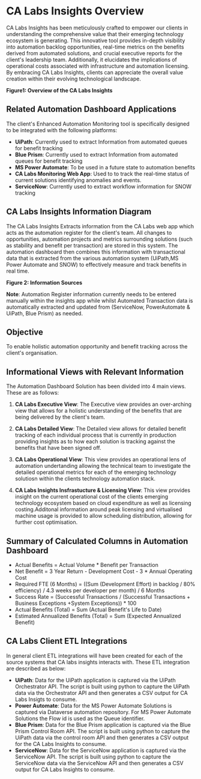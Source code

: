 # CA Labs Insights Overview

CA Labs Insights has been meticulously crafted to empower our clients in understanding the comprehensive value that their emerging technology ecosystem is generating. This innovative tool provides in-depth visibility into automation backlog opportunities, real-time metrics on the benefits derived from automated solutions, and crucial executive reports for the client's leadership team. Additionally, it elucidates the implications of operational costs associated with infrastructure and automation licensing. By embracing CA Labs Insights, clients can appreciate the overall value creation within their evolving technological landscape.

**Figure1: Overview of the CA Labs Insights**

## Related Automation Dashboard Applications

The client's Enhanced Automation Monitoring tool is specifically designed to be integrated with the following platforms:

- **UiPath**: Currently used to extract Information from automated queues for benefit tracking
- **Blue Prism**: Currently used to extract Information from automated queues for benefit tracking
- **MS Power Automate**: To be used in a future state to automation benefits
- **CA Labs Monitoring Web App**: Used to to track the real-time status of current solutions identifying anomalies and events.
- **ServiceNow**: Currently used to extract workflow information for SNOW tracking

## CA Labs Insights Information Diagram

The CA Labs Insights Extracts information from the CA Labs web app which acts as the automation register for the client's team. All changes to opportunities, automation projects and metrics surrounding solutions (such as stability and benefit per transaction) are stored in this system. The automation dashboard then combines this information with transactional data that is extracted from the various automation system (UiPath,MS Power Automate and SNOW) to effectively measure and track benefits in real time.

**Figure 2: Information Sources**

 **Note**: Automation Register information currently needs to be entered manually within the insights app while whilst Automated Transaction data is automatically extracted and updated from (ServiceNow, PowerAutomate & UiPath, Blue Prism) as needed.

## Objective

To enable holistic automation opportunity and benefit tracking across the client's organisation.

## Informational Views with Relevant Information

The Automation Dashboard Solution has been divided into 4 main views. These are as follows:

1. **CA Labs Executive View**: The Executive view provides an over-arching view that allows for a holistic understanding of the benefits that are being delivered by the client's team.

2. **CA Labs Detailed View**: The Detailed view allows for detailed benefit tracking of each individual process that is currently in production providing insights as to how each solution is tracking against the benefits that have been signed off.

3. **CA Labs Operational View**: This view provides an operational lens of automation undertanding allowing the technical team to investigate the detailed operational metrics for each of the emerging technology solutiosn within the clients technology automation stack.

4. **CA Labs Insights Insfrastucture & Licensing View**: This view provides insight on the current operational cost of the clients emerging technology ecosystem based on cloud expenditure as well as licensing costing.Additonal information around peak licensing and virtualised machine usage is provided to allow scheduling distribution, allowing for further cost optimisation.  

## Summary of Calculated Columns in Automation Dashboard

- Actual Benefits = Actual Volume * Benefit per Transaction
- Net Benefit = 3 Year Return - Development Cost - 3 * Annual Operating Cost
- Required FTE (6 Months) = ((Sum (Development Effort) in backlog / 80% efficiency) / 4.3 weeks per developer per month) / 6 Months
- Success Rate = (Successful Transactions / (Successful Transactions + Business Exceptions +System Exceptions)) * 100
- Actual Benefits (Total) = Sum (Actual Benefit's Life to Date)
- Estimated Annualized Benefits (Total)  = Sum (Expected Annualized Benefit)

## CA Labs Client ETL Integrations

In general client ETL integrations will have been created for each of the source systems that CA labs insights interacts with. These ETL integration are described as below:

- **UiPath**: Data for the UiPath application is captured via the UiPath Orchestrator API. The script is built using python to capture the UiPath data via the Orchestrator API and then generates a CSV output for CA Labs Insigts to consume. 
- **Power Automate**: Data for the MS Power Automate Solutions is captured via Dataverse automation repository. For MS Power Automate Solutions the Flow id is used as the Queue identifier.
- **Blue Prism**: Data for the Blue Prism application is captured via the Blue Prism Control Room API. The script is built using python to capture the UiPath data via the control room API and then generates a CSV output for the CA Labs Insights to consume. 
- **ServiceNow**: Data for the ServiceNow application is captured via the ServiceNow API. The script is built using python to capture the ServiceNow data via the ServiceNow API and then generates a CSV output for CA Labs Insights to consume. 
